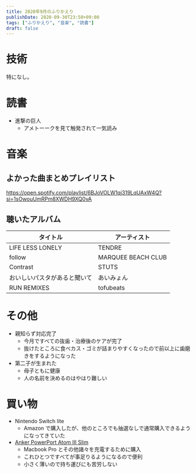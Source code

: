 ```yaml
---
title: 2020年9月のふりかえり
publishDate: 2020-09-30T23:50+09:00
tags: ["ふりかえり", "音楽", "読書"]
draft: false
---
```


# 技術

特になし。

# 読書

- 進撃の巨人
  - アメトーークを見て触発されて一気読み

# 音楽

## よかった曲まとめプレイリスト

https://open.spotify.com/playlist/6BJoVOLW1qj319LqUAxW4Q?si=1sOwouUmRPm8XWDH9XQ0vA

## 聴いたアルバム

| タイトル                     | アーティスト       |
| ---------------------------- | ------------------ |
| LIFE LESS LONELY             | TENDRE             |
| follow                       | MARQUEE BEACH CLUB |
| Contrast                     | STUTS              |
| おいしいパスタがあると聞いて | あいみょん         |
| RUN REMIXES                  | tofubeats          |

# その他

- 親知らず対応完了
  - 今月ですべての抜歯・治療後のケアが完了
  - 抜けたところに食べカス・ゴミが詰まりやすくなったので前以上に歯磨きをするようになった
- 第二子が生まれた
  - 母子ともに健康
  - 人の名前を決めるのはやはり難しい

# 買い物

- Nintendo Switch lite
  - Amazon で購入したが、他のところでも抽選なしで通常購入できるようになってきていた
- [Anker PowerPort Atom III Slim](https://www.amazon.co.jp/dp/B07ZNFR6BF/)
  - Macbook Pro とその他諸々を充電するために購入
  - これひとつですべてが事足りるようになるので便利
  - 小さく薄いので持ち運びにも苦労しない
